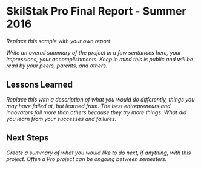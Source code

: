 # SkilStak Pro Final Report - Summer 2016

*Replace this sample with your own report*

*Write an overall summary of the project in a few sentances here, your
impressions, your accomplishments. Keep in mind this is public and
will be read by your peers, parents, and others.*

## Lessons Learned

*Replace this with a description of what you would do differently,
things you may have failed at, but learned from. The best entrepreneurs
and innovators fail more than others because they try more things.
What did you learn from your successes and failures.*

## Next Steps

*Create a summary of what you would like to do next, if anything, with
this project. Often a Pro project can be ongoing between semesters.*
